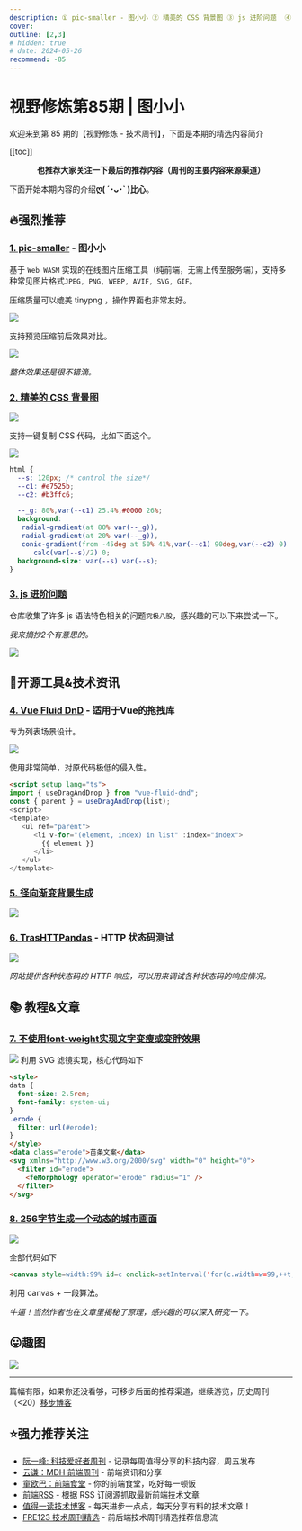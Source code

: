 ```yaml
---
description: ① pic-smaller - 图小小 ② 精美的 CSS 背景图 ③ js 进阶问题  ④ Vue Fluid DnD - 适用于Vue的拖拽库 ⑤ 径向渐变背景生成 ⑥ TrasHTTPandas - HTTP 状态码测试 ⑦ 不使用font-weight实现文字变瘦或变胖效果 ⑧ 256字节生成一个动态的城市画面
cover:
outline: [2,3]
# hidden: true
# date: 2024-05-26
recommend: -85
---
```


# 视野修炼第85期 | 图小小

欢迎来到第 85 期的【视野修炼 - 技术周刊】，下面是本期的精选内容简介

[[toc]]

<center>

**​也推荐大家关注一下最后的推荐内容（周刊的主要内容来源渠道）**

</center>

下面开始本期内容的介绍**ღ( ´･ᴗ･` )比心**。

## 🔥强烈推荐
### [1. pic-smaller](https://github.com/joye61/pic-smaller) - 图小小

基于 `Web WASM` 实现的在线图片压缩工具（纯前端，无需上传至服务端），支持多种常见图片格式`JPEG, PNG, WEBP, AVIF, SVG, GIF`。

压缩质量可以媲美 tinypng ，操作界面也非常友好。

![](https://cdn.upyun.sugarat.top/mdImg/sugar/ef4a713ba18cd82251c45cd1e4c92aeb)

支持预览压缩前后效果对比。

![](https://cdn.upyun.sugarat.top/mdImg/sugar/470ad7b6ea086f94a8578e1e4bdd78ae)

*整体效果还是很不错滴。*

### [2. 精美的 CSS 背景图](https://css-pattern.com/)

![](https://cdn.upyun.sugarat.top/mdImg/sugar/49aa0c4ef47d9fbf63e9f65a1df51af7)

支持一键复制 CSS 代码，比如下面这个。

![](https://cdn.upyun.sugarat.top/mdImg/sugar/9a6a745c2377de71c14c732a66f4c951)
```css
html {
  --s: 120px; /* control the size*/
  --c1: #e7525b;
  --c2: #b3ffc6;

  --_g: 80%,var(--c1) 25.4%,#0000 26%;
  background:
   radial-gradient(at 80% var(--_g)),
   radial-gradient(at 20% var(--_g)),
   conic-gradient(from -45deg at 50% 41%,var(--c1) 90deg,var(--c2) 0)
      calc(var(--s)/2) 0;
  background-size: var(--s) var(--s);
}
```

### [3. js 进阶问题](https://github.com/lydiahallie/javascript-questions/blob/master/zh-CN/README-zh_CN.md)

仓库收集了许多 js 语法特色相关的问题`究极八股`，感兴趣的可以下来尝试一下。

*我来摘抄2个有意思的。*

![](https://cdn.upyun.sugarat.top/mdImg/sugar/bd6add75cec5827325399de4520ffbb4)

## 🔧开源工具&技术资讯
### [4. Vue Fluid DnD](https://vue-fluid-dnd.netlify.app/) - 适用于Vue的拖拽库
专为列表场景设计。

![](https://cdn.upyun.sugarat.top/mdImg/sugar/0de323304199f533c02ae61144bc103f)

使用非常简单，对原代码极低的侵入性。

```html
<script setup lang="ts">
import { useDragAndDrop } from "vue-fluid-dnd";
const { parent } = useDragAndDrop(list);
<script>
<template>
   <ul ref="parent">
      <li v-for="(element, index) in list" :index="index">
        {{ element }}
      </li>
   </ul>
</template>
```
### [5. 径向渐变背景生成](https://gradientor.app/)

![](https://cdn.upyun.sugarat.top/mdImg/sugar/34707f12055f0478b3ff7b9a11f2a49a)

### [6. TrasHTTPandas](https://httpraccoons.com/) - HTTP 状态码测试

![](https://cdn.upyun.sugarat.top/mdImg/sugar/7594f83f5b519483c84d8fc6b3ab14b3)

*网站提供各种状态码的 HTTP 响应，可以用来调试各种状态码的响应情况。*

## 📚 教程&文章
### [7. 不使用font-weight实现文字变瘦或变胖效果](https://www.zhangxinxu.com/wordpress/2024/05/svg-femorphology-font-weight-thin-stretch/)

![](https://cdn.upyun.sugarat.top/mdImg/sugar/be462602a6c0d70ebffa035bea5596a1)
利用 SVG 滤镜实现，核心代码如下
```html
<style>
data {
  font-size: 2.5rem;
  font-family: system-ui;
}
.erode {
  filter: url(#erode);
}
</style>
<data class="erode">苗条文案</data>
<svg xmlns="http://www.w3.org/2000/svg" width="0" height="0">
  <filter id="erode">
    <feMorphology operator="erode" radius="1" />
  </filter>
</svg>
```
### [8. 256字节生成一个动态的城市画面](https://frankforce.com/city-in-a-bottle-a-256-byte-raycasting-system/)

![](https://cdn.upyun.sugarat.top/mdImg/sugar/19a22f35181f1b1be0440b7da1691a64)

全部代码如下
```html
<canvas style=width:99% id=c onclick=setInterval('for(c.width=w=99,++t,i=6e3;i--;c.getContext`2d`.fillRect(i%w,i/w|0,1-d*Z/w+s,1))for(a=i%w/50-1,s=b=1-i/4e3,X=t,Y=Z=d=1;++Z<w&(Y<6-(32<Z&27<X%w&&X/9^Z/8)*8%46||d|(s=(X&Y&Z)%3/Z,a=b=1,d=Z/w));Y-=b)X+=a',t=9)>
```

利用 canvas + 一段算法。

*牛逼！当然作者也在文章里揭秘了原理，感兴趣的可以深入研究一下。*

## 😛趣图
![](https://cdn.upyun.sugarat.top/mdImg/sugar/2a981a4ae1bb1a1ea755b8dac2ee22bb)

---

篇幅有限，如果你还没看够，可移步后面的推荐渠道，继续游览，历史周刊（<20）[移步博客](https://www.dmsrs.org/weekly/index.html)

## ⭐️强力推荐关注

* [阮一峰: 科技爱好者周刊](https://www.ruanyifeng.com/blog/archives.html) - 记录每周值得分享的科技内容，周五发布
* [云谦：MDH 前端周刊](https://sorrycc.com/mdh/) - 前端资讯和分享
* [童欧巴：前端食堂](https://github.com/Geekhyt/weekly) - 你的前端食堂，吃好每一顿饭
* [前端RSS](https://fed.chanceyu.com/) - 根据 RSS 订阅源抓取最新前端技术文章
* [值得一读技术博客](https://daily-blog.chlinlearn.top/) - 每天进步一点点，每天分享有料的技术文章！
* [FRE123 技术周刊精选](https://www.fre123.com/weekly) - 前后端技术周刊精选推荐信息流
